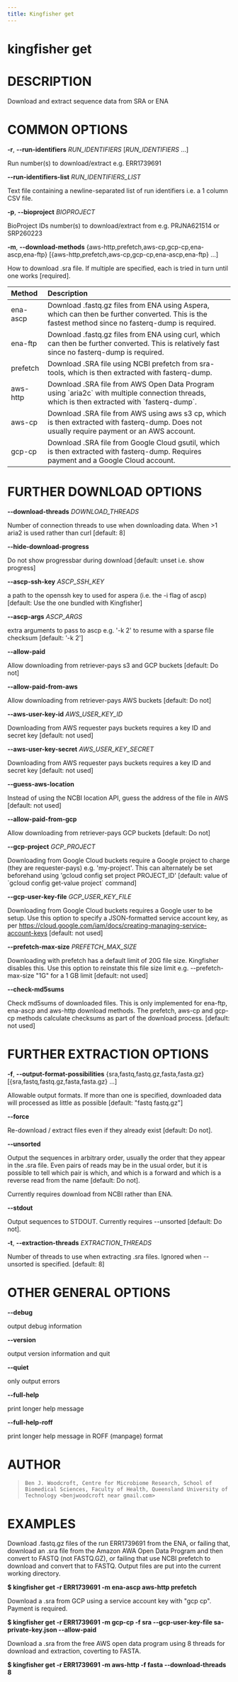 ```yaml
---
title: Kingfisher get
---
```

# kingfisher get

DESCRIPTION
===========

Download and extract sequence data from SRA or ENA

COMMON OPTIONS
==============

**-r**, **\--run-identifiers** *RUN_IDENTIFIERS* [*RUN_IDENTIFIERS* \...]

  Run number(s) to download/extract e.g. ERR1739691

**\--run-identifiers-list** *RUN_IDENTIFIERS_LIST*

  Text file containing a newline-separated list of run identifiers
    i.e. a 1 column CSV file.

**-p**, **\--bioproject** *BIOPROJECT*

  BioProject IDs number(s) to download/extract from e.g. PRJNA621514
    or SRP260223

**-m**, **\--download-methods** {aws-http,prefetch,aws-cp,gcp-cp,ena-ascp,ena-ftp} [{aws-http,prefetch,aws-cp,gcp-cp,ena-ascp,ena-ftp} \...]

  How to download .sra file. If multiple are specified, each is tried
    in turn until one works [required].

| Method   | Description                                                                                                                                        |
|:---------|:---------------------------------------------------------------------------------------------------------------------------------------------------|
| ena-ascp | Download .fastq.gz files from ENA using Aspera, which can then be further converted. This is the fastest method since no fasterq-dump is required. |
| ena-ftp  | Download .fastq.gz files from ENA using curl, which can then be further converted. This is relatively fast since no fasterq-dump is required.      |
| prefetch | Download .SRA file using NCBI prefetch from sra-tools, which is then extracted with fasterq-dump.                                                  |
| aws-http | Download .SRA file from AWS Open Data Program using \`aria2c\` with multiple connection threads, which is then extracted with \`fasterq-dump\`.    |
| aws-cp   | Download .SRA file from AWS using aws s3 cp, which is then extracted with fasterq-dump. Does not usually require payment or an AWS account.        |
| gcp-cp   | Download .SRA file from Google Cloud gsutil, which is then extracted with fasterq-dump. Requires payment and a Google Cloud account.               |

FURTHER DOWNLOAD OPTIONS
========================

**\--download-threads** *DOWNLOAD_THREADS*

  Number of connection threads to use when downloading data. When \>1
    aria2 is used rather than curl [default: 8]

**\--hide-download-progress**

  Do not show progressbar during download [default: unset i.e. show
    progress]

**\--ascp-ssh-key** *ASCP_SSH_KEY*

  a path to the openssh key to used for aspera (i.e. the -i flag of
    ascp) [default: Use the one bundled with Kingfisher]

**\--ascp-args** *ASCP_ARGS*

  extra arguments to pass to ascp e.g. \'-k 2\' to resume with a
    sparse file checksum [default: \'-k 2\']

**\--allow-paid**

  Allow downloading from retriever-pays s3 and GCP buckets [default:
    Do not]

**\--allow-paid-from-aws**

  Allow downloading from retriever-pays AWS buckets [default: Do
    not]

**\--aws-user-key-id** *AWS_USER_KEY_ID*

  Downloading from AWS requester pays buckets requires a key ID and
    secret key [default: not used]

**\--aws-user-key-secret** *AWS_USER_KEY_SECRET*

  Downloading from AWS requester pays buckets requires a key ID and
    secret key [default: not used]

**\--guess-aws-location**

  Instead of using the NCBI location API, guess the address of the
    file in AWS [default: not used]

**\--allow-paid-from-gcp**

  Allow downloading from retriever-pays GCP buckets [default: Do
    not]

**\--gcp-project** *GCP_PROJECT*

  Downloading from Google Cloud buckets require a Google project to
    charge (they are requester-pays) e.g. \'my-project\'. This can
    alternately be set beforehand using \'gcloud config set project
    PROJECT_ID\' [default: value of \`gcloud config get-value project\`
    command]

**\--gcp-user-key-file** *GCP_USER_KEY_FILE*

  Downloading from Google Cloud buckets requires a Google user to be
    setup. Use this option to specify a JSON-formatted service account
    key, as per
    https://cloud.google.com/iam/docs/creating-managing-service-account-keys
    [default: not used]

**\--prefetch-max-size** *PREFETCH_MAX_SIZE*

  Downloading with prefetch has a default limit of 20G file size.
    Kingfisher disables this. Use this option to reinstate this file
    size limit e.g. \--prefetch-max-size \"1G\" for a 1 GB limit
    [default: not used]

**\--check-md5sums**

  Check md5sums of downloaded files. This is only implemented for
    ena-ftp, ena-ascp and aws-http download methods. The prefetch,
    aws-cp and gcp-cp methods calculate checksums as part of the
    download process. [default: not used]

FURTHER EXTRACTION OPTIONS
==========================

**-f**, **\--output-format-possibilities** {sra,fastq,fastq.gz,fasta,fasta.gz} [{sra,fastq,fastq.gz,fasta,fasta.gz} \...]

  Allowable output formats. If more than one is specified, downloaded
    data will processed as little as possible [default: \"fastq
    fastq.gz\"]

**\--force**

  Re-download / extract files even if they already exist [default: Do
    not].

**\--unsorted**

  Output the sequences in arbitrary order, usually the order that they
    appear in the .sra file. Even pairs of reads may be in the usual
    order, but it is possible to tell which pair is which, and which is
    a forward and which is a reverse read from the name [default: Do
    not].

Currently requires download from NCBI rather than ENA.

**\--stdout**

  Output sequences to STDOUT. Currently requires \--unsorted
    [default: Do not].

**-t**, **\--extraction-threads** *EXTRACTION_THREADS*

  Number of threads to use when extracting .sra files. Ignored when
    \--unsorted is specified. [default: 8]

OTHER GENERAL OPTIONS
=====================

**\--debug**

  output debug information

**\--version**

  output version information and quit

**\--quiet**

  only output errors

**\--full-help**

  print longer help message

**\--full-help-roff**

  print longer help message in ROFF (manpage) format

AUTHOR
======

>     Ben J. Woodcroft, Centre for Microbiome Research, School of Biomedical Sciences, Faculty of Health, Queensland University of Technology <benjwoodcroft near gmail.com>

EXAMPLES
========

Download .fastq.gz files of the run ERR1739691 from the ENA, or failing that, download an .sra file from the Amazon AWA Open Data Program and then convert to FASTQ (not FASTQ.GZ), or failing that use NCBI prefetch to download and convert that to FASTQ. Output files are put into the current working directory.

  **\$ kingfisher get -r ERR1739691 -m ena-ascp aws-http prefetch**

Download a .sra from GCP using a service account key with \"gcp cp\". Payment is required.

  **\$ kingfisher get -r ERR1739691 -m gcp-cp -f sra
    \--gcp-user-key-file sa-private-key.json \--allow-paid**

Download a .sra from the free AWS open data program using 8 threads for download and extraction, coverting to FASTA.

  **\$ kingfisher get -r ERR1739691 -m aws-http -f fasta
    \--download-threads 8**
